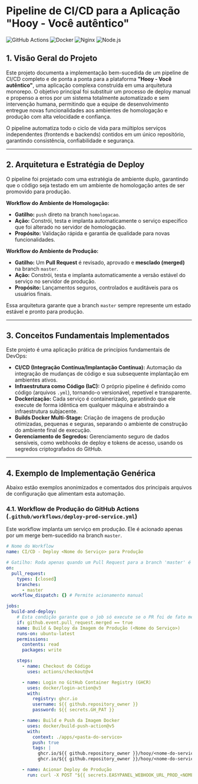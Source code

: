 # Pipeline de CI/CD para a Aplicação "Hooy - Você autêntico"

![GitHub Actions](https://img.shields.io/badge/GitHub_Actions-2088FF?style=for-the-badge&logo=githubactions&logoColor=white)
![Docker](https://img.shields.io/badge/Docker-2496ED?style=for-the-badge&logo=docker&logoColor=white)
![Nginx](https://img.shields.io/badge/nginx-009639?style=for-the-badge&logo=nginx&logoColor=white)
![Node.js](https://img.shields.io/badge/Node.js-339933?style=for-the-badge&logo=nodedotjs&logoColor=white)

## 1. Visão Geral do Projeto

Este projeto documenta a implementação bem-sucedida de um pipeline de CI/CD completo e de ponta a ponta para a plataforma **"Hooy - Você autêntico"**, uma aplicação complexa construída em uma arquitetura monorepo. O objetivo principal foi substituir um processo de deploy manual e propenso a erros por um sistema totalmente automatizado e sem intervenção humana, permitindo que a equipe de desenvolvimento entregue novas funcionalidades aos ambientes de homologação e produção com alta velocidade e confiança.

O pipeline automatiza todo o ciclo de vida para múltiplos serviços independentes (frontends e backends) contidos em um único repositório, garantindo consistência, confiabilidade e segurança.

---

## 2. Arquitetura e Estratégia de Deploy

O pipeline foi projetado com uma estratégia de ambiente duplo, garantindo que o código seja testado em um ambiente de homologação antes de ser promovido para produção.

**Workflow do Ambiente de Homologação:**
* **Gatilho:** `push` direto na branch `homologacao`.
* **Ação:** Constrói, testa e implanta automaticamente o serviço específico que foi alterado no servidor de homologação.
* **Propósito:** Validação rápida e garantia de qualidade para novas funcionalidades.

**Workflow do Ambiente de Produção:**
* **Gatilho:** Um **Pull Request** é revisado, aprovado e **mesclado (merged)** na branch `master`.
* **Ação:** Constrói, testa e implanta automaticamente a versão estável do serviço no servidor de produção.
* **Propósito:** Lançamentos seguros, controlados e auditáveis para os usuários finais.

Essa arquitetura garante que a branch `master` sempre represente um estado estável e pronto para produção.

---

## 3. Conceitos Fundamentais Implementados

Este projeto é uma aplicação prática de princípios fundamentais de DevOps:

-   **CI/CD (Integração Contínua/Implantação Contínua):** Automação da integração de mudanças de código e sua subsequente implantação em ambientes ativos.
-   **Infraestrutura como Código (IaC):** O próprio pipeline é definido como código (arquivos `.yml`), tornando-o versionável, repetível e transparente.
-   **Dockerização:** Cada serviço é containerizado, garantindo que ele execute de forma idêntica em qualquer máquina e abstraindo a infraestrutura subjacente.
-   **Builds Docker Multi-Stage:** Criação de imagens de produção otimizadas, pequenas e seguras, separando o ambiente de construção do ambiente final de execução.
-   **Gerenciamento de Segredos:** Gerenciamento seguro de dados sensíveis, como webhooks de deploy e tokens de acesso, usando os segredos criptografados do GitHub.

---

## 4. Exemplo de Implementação Genérica

Abaixo estão exemplos anonimizados e comentados dos principais arquivos de configuração que alimentam esta automação.

### 4.1. Workflow de Produção do GitHub Actions (`.github/workflows/deploy-prod-service.yml`)

Este workflow implanta um serviço em produção. Ele é acionado apenas por um merge bem-sucedido na branch `master`.

```yaml
# Nome do Workflow
name: CI/CD - Deploy <Nome do Serviço> para Produção

# Gatilho: Roda apenas quando um Pull Request para a branch 'master' é fechado e mesclado.
on:
  pull_request:
    types: [closed]
    branches:
      - master
  workflow_dispatch: {} # Permite acionamento manual

jobs:
  build-and-deploy:
    # Esta condição garante que o job só execute se o PR foi de fato mesclado.
    if: github.event.pull_request.merged == true
    name: Build & Deploy da Imagem de Produção (<Nome do Serviço>)
    runs-on: ubuntu-latest
    permissions:
      contents: read
      packages: write

    steps:
      - name: Checkout do Código
        uses: actions/checkout@v4

      - name: Login no GitHub Container Registry (GHCR)
        uses: docker/login-action@v3
        with:
          registry: ghcr.io
          username: ${{ github.repository_owner }}
          password: ${{ secrets.GH_PAT }}

      - name: Build e Push da Imagem Docker
        uses: docker/build-push-action@v5
        with:
          context: ./apps/<pasta-do-servico>
          push: true
          tags: |
            ghcr.io/${{ github.repository_owner }}/hooy/<nome-do-servico>:${{ github.sha }}
            ghcr.io/${{ github.repository_owner }}/hooy/<nome-do-servico>:latest

      - name: Acionar Deploy de Produção
        run: curl -X POST "${{ secrets.EASYPANEL_WEBHOOK_URL_PROD_<NOME_DO_SERVICO> }}" --fail
